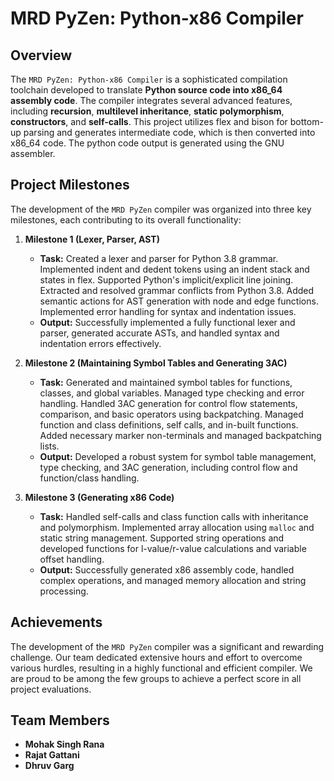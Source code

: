 # MRD PyZen: Python-x86 Compiler

## Overview

The `MRD PyZen: Python-x86 Compiler` is a sophisticated compilation toolchain developed to translate **Python source code into x86_64 assembly code**. The compiler integrates several advanced features, including **recursion**, **multilevel inheritance**, **static polymorphism**, **constructors**, and **self-calls**. This project utilizes flex and bison for bottom-up parsing and generates intermediate code, which is then converted into x86_64 code. The python code output is generated using the GNU assembler.


## Project Milestones

The development of the `MRD PyZen` compiler was organized into three key milestones, each contributing to its overall functionality:

1. **Milestone 1 (Lexer, Parser, AST)**
   - **Task:** Created a lexer and parser for Python 3.8 grammar. Implemented indent and dedent tokens using an indent stack and states in flex. Supported Python's implicit/explicit line joining. Extracted and resolved grammar conflicts from Python 3.8. Added semantic actions for AST generation with node and edge functions. Implemented error handling for syntax and indentation issues.
   - **Output:** Successfully implemented a fully functional lexer and parser, generated accurate ASTs, and handled syntax and indentation errors effectively.

2. **Milestone 2 (Maintaining Symbol Tables and Generating 3AC)**
   - **Task:** Generated and maintained symbol tables for functions, classes, and global variables. Managed type checking and error handling. Handled 3AC generation for control flow statements, comparison, and basic operators using backpatching. Managed function and class definitions, self calls, and in-built functions. Added necessary marker non-terminals and managed backpatching lists.
   - **Output:** Developed a robust system for symbol table management, type checking, and 3AC generation, including control flow and function/class handling.

3. **Milestone 3 (Generating x86 Code)**
   - **Task:** Handled self-calls and class function calls with inheritance and polymorphism. Implemented array allocation using `malloc` and static string management. Supported string operations and developed functions for l-value/r-value calculations and variable offset handling.
   - **Output:** Successfully generated x86 assembly code, handled complex operations, and managed memory allocation and string processing.


## Achievements

The development of the `MRD PyZen` compiler was a significant and rewarding challenge. Our team dedicated extensive hours and effort to overcome various hurdles, resulting in a highly functional and efficient compiler. We are proud to be among the few groups to achieve a perfect score in all project evaluations.


## Team Members

* **Mohak Singh Rana**
* **Rajat Gattani**
* **Dhruv Garg**

